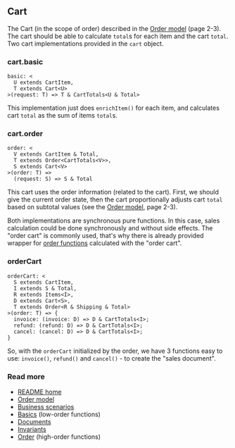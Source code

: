 ## Cart
The Cart (in the scope of order) described in the [Order model](./sales.pdf) (page 2-3).
The cart should be able to calculate `total`s for each item and the cart `total`.
Two cart implementations provided in the `cart` object.

### cart.basic
```
basic: <
  U extends CartItem,
  T extends Cart<U>
>(request: T) => T & CartTotals<U & Total>
```
This implementation just does `enrichItem()` for each item,
and calculates cart `total` as the sum of items `total`s.

### cart.order
```
order: <
  V extends CartItem & Total,
  T extends Order<CartTotals<V>>,
  S extends Cart<V>
>(order: T) =>
  (request: S) => S & Total
```
This cart uses the order information (related to the cart).
First, we should give the current order state,
then the cart proportionally adjusts cart `total` based on subtotal values (see the [Order model](./sales.pdf), page 2-3).

Both implementations are synchronous pure functions.
In this case, sales calculation could be done synchronously and without side effects.
The "order cart" is commonly used, that's why there is already provided wrapper
for [order functions](./order.md) calculated with the "order cart".

### orderCart
```
orderCart: <
  S extends CartItem,
  I extends S & Total,
  R extends Items<I>,
  D extends Cart<S>,
  T extends Order<R & Shipping & Total>
>(order: T) => {
  invoice: (invoice: D) => D & CartTotals<I>;
  refund: (refund: D) => D & CartTotals<I>;
  cancel: (cancel: D) => D & CartTotals<I>;
}
```
So, with the `orderCart` initialized by the order, we have 3 functions easy to use:
`invoice()`, `refund()` and `cancel()` - to create the "sales document".

### Read more
- [README home](../readme.md)
- [Order model](./sales.pdf)
- [Business scenarios](./sales/business-scenarios.pdf)
- [Basics](./basics.md) (low-order functions)
- [Documents](./documents.md)
- [Invariants](./invariants.md)
- [Order](./order.md) (high-order functions)

